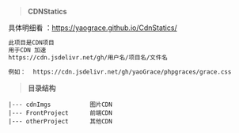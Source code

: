 > **CDNStatics**

 具体明细看 ：https://yaograce.github.io/CdnStatics/  

```html
此项目是CDN项目
用于CDN 加速 
https://cdn.jsdelivr.net/gh/用户名/项目名/文件名

例如：  https://cdn.jsdelivr.net/gh/yaoGrace/phpgraces/grace.css

```

 > **目录结构**

 ```
 |--- cdnImgs           图片CDN
 |--- FrontProject      前端CDN
 |--- otherProject      其他CDN
 ```

 